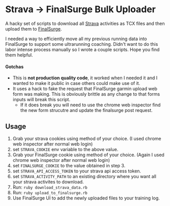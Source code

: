 # Strava -> FinalSurge Bulk Uploader
A hacky set of scripts to download all [Strava](http://strava.com/) activities as TCX files and then upload them to [FinalSurge](http://finalsurge.com/). 

I needed a way to efficiently move all my previous running data into FinalSurge to support some ultrarunning coaching. Didn't want to do this labor intense process manually so I wrote a couple scripts. Hope you find them helpful. 

#### Gotchas
* This is **not production quality code**, it worked when I needed it and I wanted to make it public in case others could make use of it.
* It uses a hack to fake the request that FinalSurge garmin upload web form was making. This is obviously brittle as any change to that forms inputs will break this script. 
  * If it does break you will need to use the chrome web inspector find the new form strucutre and update the finalsurge post request. 
  
## Usage

1. Grab your strava cookies using method of your choice. (I used chrome web inspector after normal web login) 
2. set `STRAVA_COOKIE` env variable to the above value. 
3. Grab your FinalSurge cookie using method of your choice. (Again I used chrome web inspector after normal web login) 
4. set `FINALSURGE_COOKIE` to the value obtained in step 3. 
5. set `STRAVA_API_ACCESS_TOKEN` to your strava api access token. 
6. set `STRAVA_ACTIVITY_PATH` to an existing directory where you want all your strava activites to download. 
7. Run: `ruby download_strava_data.rb`
8. Run: `ruby upload_to_finalsurge.rb` 
9. Use FinalSurge UI to add the newly uploaded files to your training log. 
